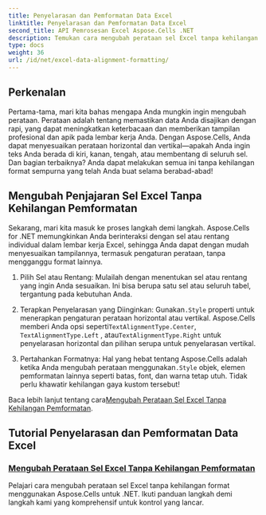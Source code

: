 ```yaml
---
title: Penyelarasan dan Pemformatan Data Excel
linktitle: Penyelarasan dan Pemformatan Data Excel
second_title: API Pemrosesan Excel Aspose.Cells .NET
description: Temukan cara mengubah perataan sel Excel tanpa kehilangan format di Aspose.Cells untuk .NET. Pelajari tutorial langkah demi langkah untuk pemformatan data Excel yang lancar.
type: docs
weight: 36
url: /id/net/excel-data-alignment-formatting/
---
```

## Perkenalan

Pertama-tama, mari kita bahas mengapa Anda mungkin ingin mengubah perataan. Perataan adalah tentang memastikan data Anda disajikan dengan rapi, yang dapat meningkatkan keterbacaan dan memberikan tampilan profesional dan apik pada lembar kerja Anda. Dengan Aspose.Cells, Anda dapat menyesuaikan perataan horizontal dan vertikal—apakah Anda ingin teks Anda berada di kiri, kanan, tengah, atau membentang di seluruh sel. Dan bagian terbaiknya? Anda dapat melakukan semua ini tanpa kehilangan format sempurna yang telah Anda buat selama berabad-abad!

## Mengubah Penjajaran Sel Excel Tanpa Kehilangan Pemformatan

Sekarang, mari kita masuk ke proses langkah demi langkah. Aspose.Cells for .NET memungkinkan Anda berinteraksi dengan sel atau rentang individual dalam lembar kerja Excel, sehingga Anda dapat dengan mudah menyesuaikan tampilannya, termasuk pengaturan perataan, tanpa mengganggu format lainnya.

1. Pilih Sel atau Rentang:
   Mulailah dengan menentukan sel atau rentang yang ingin Anda sesuaikan. Ini bisa berupa satu sel atau seluruh tabel, tergantung pada kebutuhan Anda.

2. Terapkan Penyelarasan yang Diinginkan:
    Gunakan`.Style` properti untuk menerapkan pengaturan perataan horizontal atau vertikal. Aspose.Cells memberi Anda opsi seperti`TextAlignmentType.Center`, `TextAlignmentType.Left` , atau`TextAlignmentType.Right` untuk penyelarasan horizontal dan pilihan serupa untuk penyelarasan vertikal.

3. Pertahankan Formatnya:
    Hal yang hebat tentang Aspose.Cells adalah ketika Anda mengubah perataan menggunakan`.Style` objek, elemen pemformatan lainnya seperti batas, font, dan warna tetap utuh. Tidak perlu khawatir kehilangan gaya kustom tersebut!

 Baca lebih lanjut tentang cara[Mengubah Perataan Sel Excel Tanpa Kehilangan Pemformatan](./change-cells-alignment-in-excel-without-losing-existing-formatting/).

## Tutorial Penyelarasan dan Pemformatan Data Excel
### [Mengubah Perataan Sel Excel Tanpa Kehilangan Pemformatan](./change-cells-alignment-in-excel-without-losing-existing-formatting/)
Pelajari cara mengubah perataan sel Excel tanpa kehilangan format menggunakan Aspose.Cells untuk .NET. Ikuti panduan langkah demi langkah kami yang komprehensif untuk kontrol yang lancar.